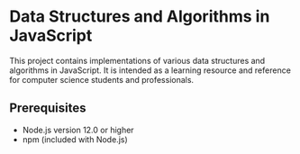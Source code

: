 # Data Structures and Algorithms in JavaScript
This project contains implementations of various data structures and algorithms in JavaScript. It is intended as a learning resource and reference for computer science students and professionals.

## Prerequisites
- Node.js version 12.0 or higher
- npm (included with Node.js)
